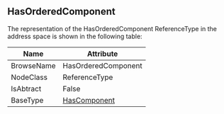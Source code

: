 <!-- objecttype -->
## HasOrderedComponent
The representation of the HasOrderedComponent ReferenceType in the address space is shown in the following table:  

|Name|Attribute|
|---|---|
|BrowseName|HasOrderedComponent|
|NodeClass|ReferenceType|
|IsAbtract|False|
|BaseType|[HasComponent](../../../Part3/ReferenceTypes/HasComponent/readme.md)|

